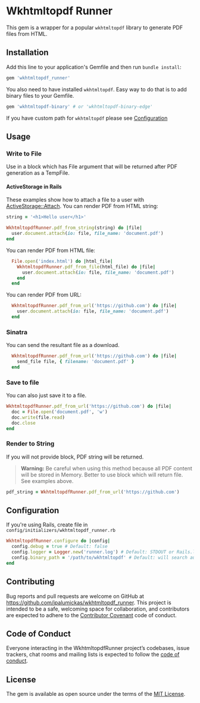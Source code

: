 # Wkhtmltopdf Runner

This gem is a wrapper for a popular `wkhtmltopdf` library to generate PDF files from HTML.

## Installation

Add this line to your application's Gemfile and then run `bundle install`:

```ruby
gem 'wkhtmltopdf_runner'
```

You also need to have installed `wkhtmltopdf`. Easy way to do that is to add binary files to your Gemfile.

```ruby
gem 'wkhtmltopdf-binary' # or 'wkhtmltopdf-binary-edge'
```

If you have custom path for `wkhtmltopdf` please see [Configuration](#configuration)

## Usage

### Write to File

Use in a block which has File argument that will be returned after PDF generation as a TempFile.

#### ActiveStorage in Rails

These examples show how to attach a file to a user with [ActiveStorage::Attach](https://api.rubyonrails.org/classes/ActiveStorage/Attached/One.html).
You can render PDF from HTML string:

```rb
string = '<h1>Hello user</h1>'

WkhtmltopdfRunner.pdf_from_string(string) do |file|
  user.document.attach(io: file, file_name: 'document.pdf')
end
```

You can render PDF from HTML file:

```rb
  File.open('index.html') do |html_file|
    WkhtmltopdfRunner.pdf_from_file(html_file) do |file|
      user.document.attach(io: file, file_name: 'document.pdf')
    end
  end
```

You can render PDF from URL:

```rb
  WkhtmltopdfRunner.pdf_from_url('https://github.com') do |file|
    user.document.attach(io: file, file_name: 'document.pdf')
  end
```

### Sinatra

You can send the resultant file as a download.

```rb
  WkhtmltopdfRunner.pdf_from_url('https://github.com') do |file|
    send_file file, { filename: 'document.pdf' }
  end
```

### Save to file

You can also just save it to a file.

```rb
WkhtmltopdfRunner.pdf_from_url('https://github.com') do |file|
  doc = File.open('document.pdf', 'w')
  doc.write(file.read)
  doc.close
end
```

### Render to String

If you will not provide block, PDF string will be returned.

> **Warning:** Be careful when using this method because all PDF content will
> be stored in Memory. Better to use block which will return file. See examples
> above.

```rb
pdf_string = WkhtmltopdfRunner.pdf_from_url('https://github.com')
```

## Configuration

If you're using Rails, create file in `config/initializers/wkhtmltopdf_runner.rb`

```rb
WkhtmltopdfRunner.configure do |config|
  config.debug = true # Default: false
  config.logger = Logger.new('runner.log') # Default: STDOUT or Rails.logger in Rails
  config.binary_path = '/path/to/wkhtmltopdf' # Default: will search automatically in PATH or Gemfile
end
```

## Contributing

Bug reports and pull requests are welcome on GitHub at https://github.com/jpalumickas/wkhtmltopdf_runner. This project is intended to be a safe, welcoming space for collaboration, and contributors are expected to adhere to the [Contributor Covenant](http://contributor-covenant.org) code of conduct.

## Code of Conduct

Everyone interacting in the WkhtmltopdfRunner project’s codebases, issue trackers, chat rooms and mailing lists is expected to follow the [code of conduct](https://github.com/jpalumickas/wkhtmltopdf_runner/blob/master/CODE_OF_CONDUCT.md).

## License

The gem is available as open source under the terms of the [MIT License](https://opensource.org/licenses/MIT).
